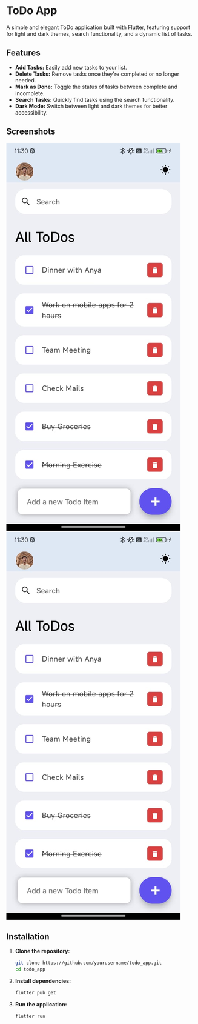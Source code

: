 # ToDo App

A simple and elegant ToDo application built with Flutter, featuring support for light and dark themes, search functionality, and a dynamic list of tasks.

## Features

- **Add Tasks:** Easily add new tasks to your list.
- **Delete Tasks:** Remove tasks once they're completed or no longer needed.
- **Mark as Done:** Toggle the status of tasks between complete and incomplete.
- **Search Tasks:** Quickly find tasks using the search functionality.
- **Dark Mode:** Switch between light and dark themes for better accessibility.

## Screenshots

![Light Mode](lib/assets/images/demo_light.jpg)
![Dark Mode](lib/assets/images/demo_dark.jpg)

## Installation

1. **Clone the repository:**
    ```sh
    git clone https://github.com/yourusername/todo_app.git
    cd todo_app
    ```

2. **Install dependencies:**
    ```sh
    flutter pub get
    ```

3. **Run the application:**
    ```sh
    flutter run
    ```
